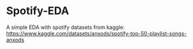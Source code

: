# Spotify-EDA
A simple EDA with spotify datasets from kaggle: https://www.kaggle.com/datasets/anxods/spotify-top-50-playlist-songs-anxods

